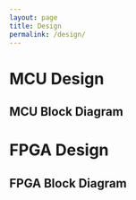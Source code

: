 ```yaml
---
layout: page
title: Design
permalink: /design/
---
```


# MCU Design

## MCU Block Diagram

<p align = "center">
<p src = "./assets/img/mcuBDpng.png", width = "600">
</p>

# FPGA Design

## FPGA Block Diagram
